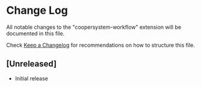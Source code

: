 # Change Log

All notable changes to the "coopersystem-workflow" extension will be documented in this file.

Check [Keep a Changelog](http://keepachangelog.com/) for recommendations on how to structure this file.

## [Unreleased]

- Initial release
